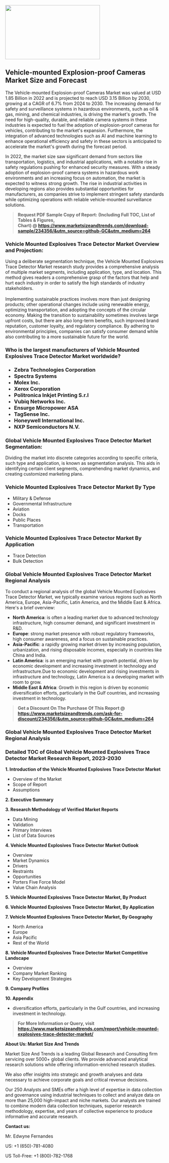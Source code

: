 <p><img class="alignnone size-medium wp-image-20088" src="https://ffe5etoiles.com/wp-content/uploads/2024/12/MST1-300x171.png" alt="" width="300" height="171" /></p><h2>Vehicle-mounted Explosion-proof Cameras Market Size and Forecast</h2><p>The Vehicle-mounted Explosion-proof Cameras Market was valued at USD 1.85 Billion in 2022 and is projected to reach USD 3.15 Billion by 2030, growing at a CAGR of 6.7% from 2024 to 2030. The increasing demand for safety and surveillance systems in hazardous environments, such as oil & gas, mining, and chemical industries, is driving the market's growth. The need for high-quality, durable, and reliable camera systems in these industries is expected to fuel the adoption of explosion-proof cameras for vehicles, contributing to the market's expansion. Furthermore, the integration of advanced technologies such as AI and machine learning to enhance operational efficiency and safety in these sectors is anticipated to accelerate the market's growth during the forecast period.</p><p>In 2022, the market size saw significant demand from sectors like transportation, logistics, and industrial applications, with a notable rise in safety regulations pushing for enhanced security measures. With a steady adoption of explosion-proof camera systems in hazardous work environments and an increasing focus on automation, the market is expected to witness strong growth. The rise in industrial activities in developing regions also provides substantial opportunities for manufacturers, as companies strive to implement stringent safety standards while optimizing operations with reliable vehicle-mounted surveillance solutions.</p></p><blockquote id="" class=""><strong>Request PDF Sample Copy of Report: (Including Full TOC, List of Tables &amp; Figures, Chart)&nbsp;@&nbsp;<strong><a href="https://www.marketsizeandtrends.com/download-sample/234356/&utm_source=github-GC&utm_medium=264" target="_blank">https://www.marketsizeandtrends.com/download-sample/234356/&utm_source=github-GC&utm_medium=264</a></strong></strong></blockquote><h3 id="" class="">Vehicle Mounted Explosives Trace Detector Market&nbsp;Overview and Projection:</h3><p id="" class="">Using a deliberate segmentation technique, the Vehicle Mounted Explosives Trace Detector Market research study provides a comprehensive analysis of multiple market segments, including application, type, and location. This method gives readers a comprehensive grasp of the factors that help and hurt each industry in order to satisfy the high standards of industry stakeholders. <br /> <br />Implementing sustainable practices involves more than just designing products; other operational changes include using renewable energy, optimizing transportation, and adopting the concepts of the circular economy. Making the transition to sustainability sometimes involves large upfront costs, but there are also long-term benefits, such improved brand reputation, customer loyalty, and regulatory compliance. By adhering to environmental principles, companies can satisfy consumer demand while also contributing to a more sustainable future for the world.</p><h3 id="" class="">Who is the largest manufacturers of&nbsp;Vehicle Mounted Explosives Trace Detector Market worldwide?</h3><h3 class=""><p><ul><li>Zebra Technologies Corporation </li><li> Spectra Systems </li><li> Molex Inc. </li><li> Xerox Corporation </li><li> Politronica Inkjet Printing S.r.I </li><li> Vubiq Networks Inc. </li><li> Ensurge Micropower ASA </li><li> TagSense Inc. </li><li> Honeywell International Inc. </li><li> NXP Semiconductors N.V.</li></ul></p></h3><h3 id="" class="">Global&nbsp;Vehicle Mounted Explosives Trace Detector Market Segmentation:</h3><p id="" class="">Dividing the market into discrete categories according to specific criteria, such type and application, is known as segmentation analysis. This aids in identifying certain client segments, comprehending market dynamics, and creating customized marketing plans.</p><h3 id="" class="">Vehicle Mounted Explosives Trace Detector Market&nbsp;By Type</h3><p><p><ul><li>Military & Defense</li><li> Governmental Infrastructure</li><li> Aviation</li><li> Docks</li><li> Public Places</li><li> Transportation</p></li></ul></p></p><h3 id="" class="">Vehicle Mounted Explosives Trace Detector Market&nbsp;By Application</h3><p class=""><p><ul><li>Trace Detection</li><li> Bulk Detection</li></ul></p></p><h3 id="" class="">Global Vehicle Mounted Explosives Trace Detector Market Regional Analysis</h3><p id="" class="">To conduct a regional analysis of the global Vehicle Mounted Explosives Trace Detector Market, we typically examine various regions such as North America, Europe, Asia-Pacific, Latin America, and the Middle East &amp; Africa. Here's a brief overview:</p><ul><li><strong>North America</strong>: is often a leading market due to advanced technology infrastructure, high consumer demand, and significant investment in R&amp;D.</li><li><strong>Europe</strong>: strong market presence with robust regulatory frameworks, high consumer awareness, and a focus on sustainable practices.</li><li><strong>Asia-Pacific</strong>: a rapidly growing market driven by increasing population, urbanization, and rising disposable incomes, especially in countries like China and India.</li><li><strong>Latin America</strong>: is an emerging market with growth potential, driven by economic development and increasing investment in technology and infrastructure.Due to economic development and rising investments in infrastructure and technology, Latin America is a developing market with room to grow.</li><li><strong>Middle East &amp; Africa</strong>: Growth in this region is driven by economic diversification efforts, particularly in the Gulf countries, and increasing investment in technology.</li></ul><blockquote id="" class=""><strong>Get a Discount On The Purchase Of This Report @ <strong><a href="https://www.marketsizeandtrends.com/ask-for-discount/234356/&utm_source=github-GC&utm_medium=264" target="_blank">https://www.marketsizeandtrends.com/ask-for-discount/234356/&utm_source=github-GC&utm_medium=264</a></strong></strong></blockquote><h3 id="" class="">Global Vehicle Mounted Explosives Trace Detector Market Regional Analysis</h3><h3 id="" class="">Detailed TOC of Global Vehicle Mounted Explosives Trace Detector Market Research Report, 2023-2030</h3><p id="" class=""><strong>1. Introduction of the Vehicle Mounted Explosives Trace Detector Market</strong></p><ul><li>Overview of the Market</li><li>Scope of Report</li><li>Assumptions</li></ul><p id="" class=""><strong>2. Executive Summary</strong></p><p id="" class=""><strong>3. Research Methodology of Verified Market Reports</strong></p><ul><li>Data Mining</li><li>Validation</li><li>Primary Interviews</li><li>List of Data Sources</li></ul><p id="" class=""><strong>4. Vehicle Mounted Explosives Trace Detector Market Outlook</strong></p><ul><li>Overview</li><li>Market Dynamics</li><li>Drivers</li><li>Restraints</li><li>Opportunities</li><li>Porters Five Force Model</li><li>Value Chain Analysis</li></ul><p id="" class=""><strong>5. Vehicle Mounted Explosives Trace Detector Market, By Product</strong></p><p id="" class=""><strong>6. Vehicle Mounted Explosives Trace Detector Market, By Application</strong></p><p id="" class=""><strong>7. Vehicle Mounted Explosives Trace Detector Market, By Geography</strong></p><ul><li>North America</li><li>Europe</li><li>Asia Pacific</li><li>Rest of the World</li></ul><p id="" class=""><strong>8. Vehicle Mounted Explosives Trace Detector Market Competitive Landscape</strong></p><ul><li>Overview</li><li>Company Market Ranking</li><li>Key Development Strategies</li></ul><p id="" class=""><strong>9. Company Profiles</strong></p><p id="" class=""><strong>10. Appendix</strong></p><ul><li>diversification efforts, particularly in the Gulf countries, and increasing investment in technology.</li></ul><blockquote id="" class=""><strong>For More Information or Query, visit <strong><strong><a href="https://www.marketsizeandtrends.com/report/vehicle-mounted-explosives-trace-detector-market/" target="_blank">https://www.marketsizeandtrends.com/report/vehicle-mounted-explosives-trace-detector-market/</a></strong></strong></strong></blockquote><p id="" class=""><strong>About Us: Market Size And Trends</strong></p><p id="" class="">Market Size And Trends is a leading Global Research and Consulting firm servicing over 5000+ global clients. We provide advanced analytical research solutions while offering information-enriched research studies.</p><p id="" class="">We also offer insights into strategic and growth analyses and data necessary to achieve corporate goals and critical revenue decisions.</p><p id="" class="">Our 250 Analysts and SMEs offer a high level of expertise in data collection and governance using industrial techniques to collect and analyze data on more than 25,000 high-impact and niche markets. Our analysts are trained to combine modern data collection techniques, superior research methodology, expertise, and years of collective experience to produce informative and accurate research.</p><p id="" class=""><strong>Contact us:</strong></p><p id="" class="">Mr. Edwyne Fernandes</p><p id="" class="">US: +1 (650)-781-4080</p><p id="" class="">US Toll-Free: +1 (800)-782-1768</p>
